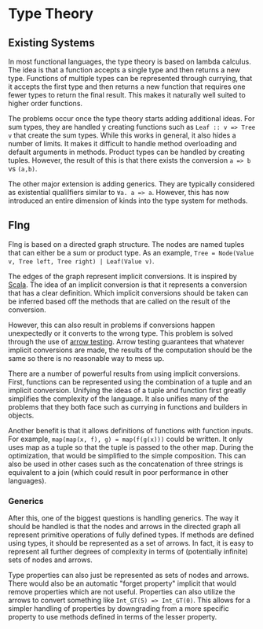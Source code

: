 # Type Theory

## Existing Systems

In most functional languages, the type theory is based on lambda calculus. The idea is that a function accepts a single type and then returns a new type. Functions of multiple types can be represented through currying, that it accepts the first type and then returns a new function that requires one fewer types to return the final result. This makes it naturally well suited to higher order functions.

The problems occur once the type theory starts adding additional ideas. For sum types, they are handled y creating functions such as `Leaf :: v => Tree v` that create the sum types. While this works in general, it also hides a number of limits. It makes it difficult to handle method overloading and default arguments in methods. Product types can be handled by creating tuples. However, the result of this is that there exists the conversion `a => b` vs `(a,b)`.

The other major extension is adding generics. They are typically considered as existential qualilfiers similar to `∀a. a => a`. However, this has now introduced an entire dimension of kinds into the type system for methods.

## Flng

Flng is based on a directed graph structure. The nodes are named tuples that can either be a sum or product type. As an example, `Tree = Node(Value v, Tree left, Tree right) | Leaf(Value v)`.

The edges of the graph represent implicit conversions. It is inspired by [Scala](https://docs.scala-lang.org/tour/implicit-conversions.html). The idea of an implicit conversion is that it represents a conversion that has a clear definition. Which implicit conversions should be taken can be inferred based off the methods that are called on the result of the conversion.

However, this can also result in problems if conversions happen unexpectedly or it converts to the wrong type. This problem is solved through the use of [arrow testing](arrowTesting.md). Arrow testing guarantees that whatever implicit conversions are made, the results of the computation should be the same so there is no reasonable way to mess up.

There are a number of powerful results from using implicit conversions. First, functions can be represented using the combination of a tuple and an implicit conversion. Unifying the ideas of a tuple and function first greatly simplifies the complexity of the language. It also unifies many of the problems that they both face such as currying in functions and builders in objects.

Another benefit is that it allows definitions of functions with function inputs. For example, `map(map(x, f), g) = map(f(g(x)))` could be written. It only uses map as a tuple so that the tuple is passed to the other map. During the optimization, that would be simplified to the simple composition. This can also be used in other cases such as the concatenation of three strings is equivalent to a join (which could result in poor performance in other languages).

### Generics 

After this, one of the biggest questions is handling generics. The way it should be handled is that the nodes and arrows in the directed graph all represent primitive operations of fully defined types. If methods are defined using types, it should be represented as a set of arrows. In fact, it is easy to represent all further degrees of complexity in terms of (potentially infinite) sets of nodes and arrows.

Type properties can also just be represented as sets of nodes and arrows. There would also be an automatic "forget property" implicit that would remove properties which are not useful. Properties can also utilize the arrows to convert something like `Int_GT(5) => Int_GT(0)`. This allows for a simpler handling of properties by downgrading from a more specific property to use methods defined in terms of the lesser property.
